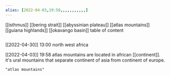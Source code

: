 ```yaml
---
alias: [2022-04-03,19:58,,,,,,,,,,,]
---
```

[[isthmus]] [[bering strait]] [[abyssinian plateau]] [[atlas mountains]] [[guiana highlands]] [[okavango basin]]
table of content
```toc
```
[[2022-04-30]] 13:00
north west africa

[[2022-04-03]] 19:58
atlas mountains are located in african [[continent]].
it's ural mountains that separate continent of asia from continent of europe.
```query
"atlas mountains"
```